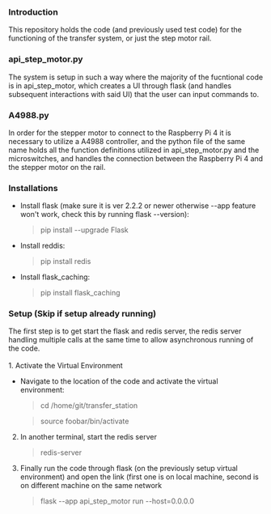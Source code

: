<h3>Introduction</h3>
This repository holds the code (and previously used test code) for the functioning of the transfer system, or just the step motor rail. 

<h3>api_step_motor.py</h3>
The system is setup in such a way where the majority of the fucntional code is in api_step_motor, which creates a UI through flask (and handles subsequent interactions with said UI) that the user can input commands to. 

<h3>A4988.py</h3>
In order for the stepper motor to connect to the Raspberry Pi 4 it is necessary to utilize a A4988 controller, and the python file of the same name holds all the function definitions utilized in api_step_motor.py and the microswitches, and handles the connection between the Raspberry Pi 4 and the stepper motor on the rail.

<h3>Installations</h3>

* Install flask (make sure it is ver 2.2.2 or newer otherwise --app feature won't work, check this by running flask --version):
  > pip install --upgrade Flask 

* Install reddis:
  > pip install redis

* Install flask_caching:
  > pip install flask_caching

<h3>Setup (Skip if setup already running)</h3>
The first step is to get start the flask and redis server, the redis server handling multiple calls at the same time to allow asynchronous running of the code. 
<br><br>
1. Activate the Virtual Environment
  
  * Navigate to the location of the code and activate the virtual environment:
    > cd /home/git/transfer_station
    
    > source foobar/bin/activate

2. In another terminal, start the redis server<br>

    > redis-server

3. Finally run the code through flask (on the previously setup virtual environment) and open the link (first one is on local machine, second is on different machine on the same network

    > flask --app api_step_motor run --host=0.0.0.0

